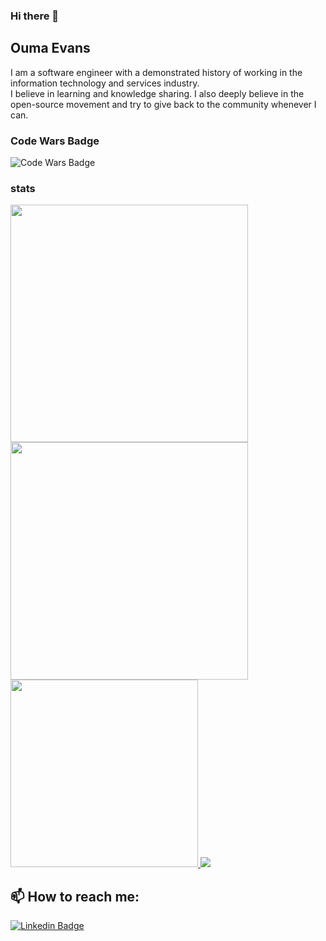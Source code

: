 ### Hi there 👋

## Ouma Evans
I am a software engineer with a demonstrated history of working in the information technology and services industry.<br>
I believe in learning and knowledge sharing. I also deeply believe in the open-source movement and try to give back to the community whenever I can.

### Code Wars Badge
![Code Wars Badge](https://www.codewars.com/users/oumao/badges/large)

### stats

<div align="flex">
  <a
    href="https://github-readme-stats.vercel.app/api?username=oumao&layout=compact&show_icons=true&count_private=truetitle_color=ffffff&icon_color=bb2acf&text_color=daf7dc&bg_color=151515">
    <img
      src="https://github-readme-stats.vercel.app/api?username=oumao&layout=compact&show_icons=true&count_private=true" width="380">
  </a>
   <a 
    href="https://github-readme-streak-stats.herokuapp.com/?user=oumao">
    <img
      src="https://github-readme-streak-stats.herokuapp.com/?user=oumao" width="380">
  </a>
  </div>
  <div align="flex">
   <a href="https://github-readme-stats.vercel.app/api/top-langs/?username=oumao&title_color=ffffff&icon_color=bb2acf&text_color=daf7dc&bg_color=151515">
    <img src="https://github-readme-stats.vercel.app/api/top-langs/?username=oumao&title_color=ffffff&icon_color=bb2acf&text_color=daf7dc&bg_color=151515" width="300">
  </a>
<!--<a src="https://wakatime.com/share/@oumao/be64dcbc-2328-4271-97c6-d59975217158.svg">
    <img src="https://wakatime.com/share/@oumao/be64dcbc-2328-4271-97c6-d59975217158.svg" height="290" width="500">
  </a> -->
  
  <a href="https://github-readme-stats.vercel.app/api/wakatime?username=@oumao&layout=compact">
    <img src="https://github-readme-stats.vercel.app/api/wakatime?username=@oumao&layout=compact">
  </a>
  
 <!-- <a>
    <img src="https://raw.githubusercontent.com/oumao/oumao/main/images/stat.svg" />
  </a>-->
 
  <div>
    
## 📫 How to reach me:
[![Linkedin Badge](https://img.shields.io/badge/-LinkedIn-blue?style=flat-square&logo=Linkedin&logoColor=white&link=https://www.linkedin.com/in/oumaot/)](https://www.linkedin.com/in/oumaot/)<br>
